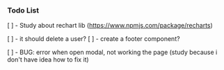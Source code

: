 ### Todo List

[ ] - Study about rechart lib (https://www.npmjs.com/package/recharts)

[ ] - it should delete a user? 
[ ] - create a footer component? 

[ ] - BUG: error when open modal, not working the page (study because i don't have idea how to fix it)
